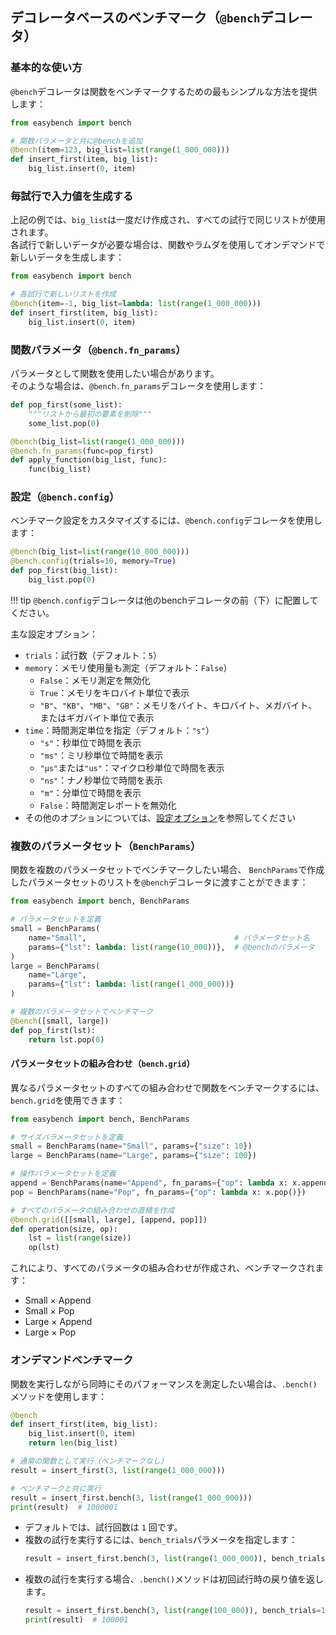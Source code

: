 ## デコレータベースのベンチマーク（`@bench`デコレータ）

### **基本的な使い方**

`@bench`デコレータは関数をベンチマークするための最もシンプルな方法を提供します：

```python
from easybench import bench

# 関数パラメータと共に@benchを追加
@bench(item=123, big_list=list(range(1_000_000)))
def insert_first(item, big_list):
    big_list.insert(0, item)
```

### **毎試行で入力値を生成する**

上記の例では、`big_list`は一度だけ作成され、すべての試行で同じリストが使用されます。  
各試行で新しいデータが必要な場合は、関数やラムダを使用してオンデマンドで新しいデータを生成します：

```python
from easybench import bench

# 各試行で新しいリストを作成
@bench(item=-1, big_list=lambda: list(range(1_000_000)))
def insert_first(item, big_list):
    big_list.insert(0, item)
```

### **関数パラメータ**（`@bench.fn_params`）

パラメータとして関数を使用したい場合があります。  
そのような場合は、`@bench.fn_params`デコレータを使用します：

```python
def pop_first(some_list):
    """リストから最初の要素を削除"""
    some_list.pop(0)

@bench(big_list=list(range(1_000_000)))
@bench.fn_params(func=pop_first)
def apply_function(big_list, func):
    func(big_list)
```

### **設定**（`@bench.config`）

ベンチマーク設定をカスタマイズするには、`@bench.config`デコレータを使用します：

```python
@bench(big_list=list(range(10_000_000)))
@bench.config(trials=10, memory=True)
def pop_first(big_list):
    big_list.pop(0)
```

!!! tip
    `@bench.config`デコレータは他のbenchデコレータの前（下）に配置してください。  


主な設定オプション：

* `trials`：試行数（デフォルト：`5`）
* `memory`：メモリ使用量も測定（デフォルト：`False`）
    * `False`：メモリ測定を無効化
    * `True`：メモリをキロバイト単位で表示
    * `"B"`、`"KB"`、`"MB"`、`"GB"`：メモリをバイト、キロバイト、メガバイト、またはギガバイト単位で表示
* `time`：時間測定単位を指定（デフォルト：`"s"`）
    * `"s"`：秒単位で時間を表示
    * `"ms"`：ミリ秒単位で時間を表示
    * `"μs"`または`"us"`：マイクロ秒単位で時間を表示
    * `"ns"`：ナノ秒単位で時間を表示
    * `"m"`：分単位で時間を表示
    * `False`：時間測定レポートを無効化
* その他のオプションについては、[設定オプション](./class-based.md#設定オプション)を参照してください

### **複数のパラメータセット**（`BenchParams`）

関数を複数のパラメータセットでベンチマークしたい場合、
`BenchParams`で作成したパラメータセットのリストを`@bench`デコレータに渡すことができます：

```python
from easybench import bench, BenchParams

# パラメータセットを定義
small = BenchParams(
    name="Small",                                 # パラメータセット名
    params={"lst": lambda: list(range(10_000))},  # @benchのパラメータ
)
large = BenchParams(
    name="Large",
    params={"lst": lambda: list(range(1_000_000))}
)

# 複数のパラメータセットでベンチマーク
@bench([small, large])
def pop_first(lst):
    return lst.pop(0)
```

#### **パラメータセットの組み合わせ**（`bench.grid`）

異なるパラメータセットのすべての組み合わせで関数をベンチマークするには、`bench.grid`を使用できます：

```python
from easybench import bench, BenchParams

# サイズパラメータセットを定義
small = BenchParams(name="Small", params={"size": 10})
large = BenchParams(name="Large", params={"size": 100})

# 操作パラメータセットを定義
append = BenchParams(name="Append", fn_params={"op": lambda x: x.append(0)})
pop = BenchParams(name="Pop", fn_params={"op": lambda x: x.pop()})

# すべてのパラメータの組み合わせの直積を作成
@bench.grid([[small, large], [append, pop]])
def operation(size, op):
    lst = list(range(size))
    op(lst)
```

これにより、すべてのパラメータの組み合わせが作成され、ベンチマークされます：

- Small × Append
- Small × Pop
- Large × Append
- Large × Pop

### **オンデマンドベンチマーク**

関数を実行しながら同時にそのパフォーマンスを測定したい場合は、`.bench()`メソッドを使用します：

```python
@bench
def insert_first(item, big_list):
    big_list.insert(0, item)
    return len(big_list)

# 通常の関数として実行（ベンチマークなし）
result = insert_first(3, list(range(1_000_000)))

# ベンチマークと共に実行
result = insert_first.bench(3, list(range(1_000_000)))
print(result)  # 1000001
```

* デフォルトでは、試行回数は `1` 回です。
* 複数の試行を実行するには、`bench_trials`パラメータを指定します：
  ```python
  result = insert_first.bench(3, list(range(1_000_000)), bench_trials=10)
  ```
* 複数の試行を実行する場合、`.bench()`メソッドは初回試行時の戻り値を返します。
  ```python
  result = insert_first.bench(3, list(range(100_000)), bench_trials=10)
  print(result)  # 100001
  ```
